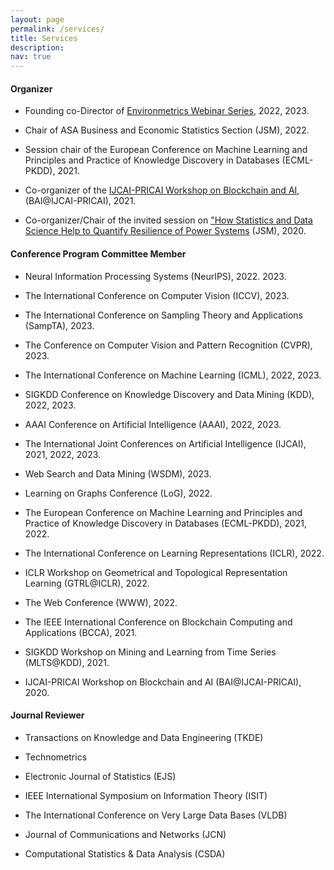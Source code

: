 ```yaml
---
layout: page
permalink: /services/
title: Services
description:
nav: true
---
```


#### Organizer

- Founding co-Director of [Environmetrics Webinar Series](https://www.environmetrics.xyz/), 2022, 2023.

- Chair of ASA Business and Economic Statistics Section (JSM), 2022.

- Session chair of the European Conference on Machine Learning and Principles and Practice of Knowledge Discovery in Databases (ECML-PKDD), 2021.

- Co-organizer of the [IJCAI-PRICAI Workshop on Blockchain and AI](https://blockchaindataanalytics.github.io/IJCAI2020/index.html), (BAI@IJCAI-PRICAI), 2021.

- Co-organizer/Chair of the invited session on ["How Statistics and Data Science Help to Quantify Resilience of Power Systems](https://ww2.amstat.org/meetings/jsm/2020/onlineprogram/ActivityDetails.cfm?sessionid=219408) (JSM), 2020.


#### Conference Program Committee Member
- Neural Information Processing Systems (NeurIPS), 2022. 2023.

- The International Conference on Computer Vision (ICCV), 2023.

- The International Conference on Sampling Theory and Applications (SampTA), 2023.
 
- The Conference on Computer Vision and Pattern Recognition (CVPR), 2023.

- The International Conference on Machine Learning (ICML), 2022, 2023.

- SIGKDD Conference on Knowledge Discovery and Data Mining (KDD), 2022, 2023.

- AAAI Conference on Artificial Intelligence (AAAI), 2022, 2023.

- The International Joint Conferences on Artificial Intelligence (IJCAI), 2021, 2022, 2023.

- Web Search and Data Mining (WSDM), 2023.

- Learning on Graphs Conference (LoG), 2022.

- The European Conference on Machine Learning and Principles and Practice of Knowledge Discovery in Databases (ECML-PKDD), 2021, 2022.

- The International Conference on Learning Representations (ICLR), 2022.

- ICLR Workshop on Geometrical and Topological Representation Learning (GTRL@ICLR), 2022.

- The Web Conference (WWW), 2022.

- The IEEE International Conference on Blockchain Computing and Applications (BCCA), 2021.

- SIGKDD Workshop on Mining and Learning from Time Series (MLTS@KDD), 2021.

- IJCAI-PRICAI Workshop on Blockchain and AI (BAI@IJCAI-PRICAI), 2020.


#### Journal Reviewer
- Transactions on Knowledge and Data Engineering (TKDE)

- Technometrics

- Electronic Journal of Statistics (EJS)

- IEEE International Symposium on Information Theory (ISIT)

- The International Conference on Very Large Data Bases (VLDB)

- Journal of Communications and Networks (JCN)

- Computational Statistics & Data Analysis (CSDA)
